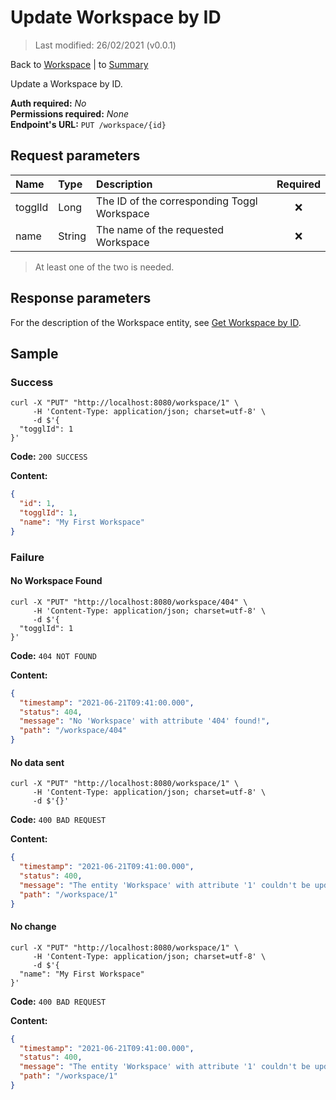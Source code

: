 # Update Workspace by ID

> Last modified: 26/02/2021 (v0.0.1)

Back to [Workspace](../Workspace.md) | to [Summary](../../README.md)

Update a Workspace by ID.

**Auth required:** _No_  
**Permissions required:** _None_  
**Endpoint's URL:** `PUT /workspace/{id}`

## Request parameters

| Name | Type | Description | Required |
|:--|:--|:--|:--:|
| togglId | Long | The ID of the corresponding Toggl Workspace | ❌ |
| name | String | The name of the requested Workspace | ❌ |

> At least one of the two is needed.

## Response parameters

For the description of the Workspace entity, see [Get Workspace by ID](Get-Workspace-by-ID.md).

## Sample

### Success

```shell
curl -X "PUT" "http://localhost:8080/workspace/1" \
     -H 'Content-Type: application/json; charset=utf-8' \
     -d $'{
  "togglId": 1
}'
```

**Code:** `200 SUCCESS`

**Content:**

```json
{
  "id": 1,
  "togglId": 1,
  "name": "My First Workspace"
}
```

### Failure

#### No Workspace Found

```shell
curl -X "PUT" "http://localhost:8080/workspace/404" \
     -H 'Content-Type: application/json; charset=utf-8' \
     -d $'{
  "togglId": 1
}'
```

**Code:** `404 NOT FOUND`

**Content:**

```json
{
  "timestamp": "2021-06-21T09:41:00.000",
  "status": 404,
  "message": "No 'Workspace' with attribute '404' found!",
  "path": "/workspace/404"
}
```

#### No data sent

```shell
curl -X "PUT" "http://localhost:8080/workspace/1" \
     -H 'Content-Type: application/json; charset=utf-8' \
     -d $'{}'
```

**Code:** `400 BAD REQUEST`

**Content:**

```json
{
  "timestamp": "2021-06-21T09:41:00.000",
  "status": 400,
  "message": "The entity 'Workspace' with attribute '1' couldn't be updated! Nothing was sent in the body.",
  "path": "/workspace/1"
}
```

#### No change

```shell
curl -X "PUT" "http://localhost:8080/workspace/1" \
     -H 'Content-Type: application/json; charset=utf-8' \
     -d $'{
  "name": "My First Workspace"
}'
```

**Code:** `400 BAD REQUEST`

**Content:**

```json
{
  "timestamp": "2021-06-21T09:41:00.000",
  "status": 400,
  "message": "The entity 'Workspace' with attribute '1' couldn't be updated! Please check the changes you've made.",
  "path": "/workspace/1"
}
```